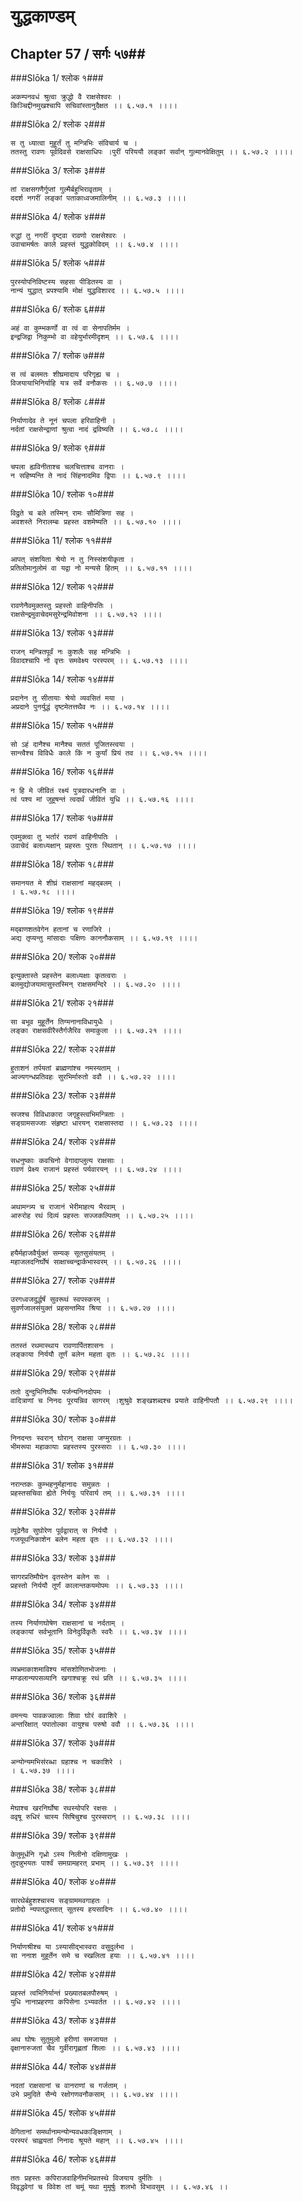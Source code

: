 युद्धकाण्डम्
===============================


## Chapter 57  / सर्गः ५७##


###Slōka 1/ श्लोक १###


    अकम्पनवधं श्रुत्वा क्रुद्धो वै राक्षसेश्वरः ।
    किञ्चिद्दीनमुखश्चापि सचिवांस्तानुदैक्षत ।। ६.५७.१ ।।।।


###Slōka 2/ श्लोक २###


    स तु ध्यात्वा मुहूर्तं तु मन्त्रिभिः संविचार्य च ।
    ततस्तु रावणः पूर्वदिवसे राक्षसाधिपः ।पुरीं परिययौ लङ्कां सर्वान् गुल्मानवेक्षितुम् ।। ६.५७.२ ।।।।


###Slōka 3/ श्लोक ३###


    तां राक्षसगणैर्गुप्तां गुल्मैर्बहुभिरावृताम् ।
    ददर्श नगरीं लङ्कां पताकाध्वजमालिनीम् ।। ६.५७.३ ।।।।


###Slōka 4/ श्लोक ४###


    रुद्धां तु नगरीं दृष्ट्वा रावणो राक्षसेश्वरः ।
    उवाचामर्षतः काले प्रहस्तं युद्धकोविदम् ।। ६.५७.४ ।।।।


###Slōka 5/ श्लोक ५###


    पुरस्योपनिविष्टस्य सहसा पीडितस्य वा ।
    नान्यं युद्धात् प्रपश्यामि मोक्षं युद्धविशारद ।। ६.५७.५ ।।।।


###Slōka 6/ श्लोक ६###


    अहं वा कुम्भकर्णो वा त्वं वा सेनापतिर्मम ।
    इन्द्रजिद्वा निकुम्भो वा वहेयुर्भारमीदृशम् ।। ६.५७.६ ।।।।


###Slōka 7/ श्लोक ७###


    स त्वं बलमतः शीघ्रमादाय परिगृह्य च ।
    विजयायाभिनिर्याहि यत्र सर्वे वनौकसः ।। ६.५७.७ ।।।।


###Slōka 8/ श्लोक ८###


    निर्याणादेव ते नूनं चपला हरिवाहिनी ।
    नर्दतां राक्षसेन्द्राणां श्रुत्वा नादं द्रविष्यति ।। ६.५७.८ ।।।।


###Slōka 9/ श्लोक ९###


    चपला ह्यविनीताश्च चलचित्ताश्च वानराः ।
    न सहिष्यन्ति ते नादं सिंहनादमिव द्विपाः ।। ६.५७.९ ।।।।


###Slōka 10/ श्लोक १०###


    विद्रुते च बले तस्मिन् रामः सौमित्रिणा सह ।
    अवशस्ते निरालम्बः प्रहस्त वशमेष्यति ।। ६.५७.१० ।।।।


###Slōka 11/ श्लोक ११###


    आपत् संशयिता श्रेयो न तु निस्संशयीकृता ।
    प्रतिलोमानुलोमं वा यद्वा नो मन्यसे हितम् ।। ६.५७.११ ।।।।


###Slōka 12/ श्लोक १२###


    रावणेनैवमुक्तस्तु प्रहस्तो वाहिनीपतिः ।
    राक्षसेन्द्रमुवाचेदमसुरेन्द्रमिवोशना ।। ६.५७.१२ ।।।।


###Slōka 13/ श्लोक १३###


    राजन् मन्त्रितपूर्वं नः कुशलैः सह मन्त्रिभिः ।
    विवादश्चापि नो वृत्तः समवेक्ष्य परस्परम् ।। ६.५७.१३ ।।।।


###Slōka 14/ श्लोक १४###


    प्रदानेन तु सीतायाः श्रेयो व्यवसितं मया ।
    अप्रदाने पुनर्युद्धं दृष्टमेतत्तथैव नः ।। ६.५७.१४ ।।।।


###Slōka 15/ श्लोक १५###


    सो ऽहं दानैश्च मानैश्च सततं पूजितस्त्वया ।
    सान्त्वैश्च विविधैः काले किं न कुर्यां प्रियं तव ।। ६.५७.१५ ।।।।


###Slōka 16/ श्लोक १६###


    न हि मे जीवितं रक्ष्यं पुत्रदारधनानि वा ।
    त्वं पश्य मां जुहूषन्तं त्वदर्थं जीवितं युधि ।। ६.५७.१६ ।।।।


###Slōka 17/ श्लोक १७###


    एवमुक्त्वा तु भर्तारं रावणं वाहिनीपतिः ।
    उवाचेदं बलाध्यक्षान् प्रहस्तः पुरतः स्थितान् ।। ६.५७.१७ ।।।।


###Slōka 18/ श्लोक १८###


    समानयत मे शीघ्रं राक्षसानां महद्बलम् ।
    । ६.५७.१८ ।।।।


###Slōka 19/ श्लोक १९###


    मद्बाणशतवेगेन हतानां च रणाजिरे ।
    अद्य तृप्यन्तु मांसादाः पक्षिणः काननौकसाम् ।। ६.५७.१९ ।।।।


###Slōka 20/ श्लोक २०###


    इत्युक्तास्ते प्रहस्तेन बलाध्यक्षाः कृतत्वराः ।
    बलमुद्योजयामासुस्तस्मिन् राक्षसमन्दिरे ।। ६.५७.२० ।।।।


###Slōka 21/ श्लोक २१###


    सा बभूव मुहूर्तेन तिग्मनानाविधायुधैः ।
    लङ्का राक्षसवीरैस्तैर्गजैरिव समाकुला ।। ६.५७.२१ ।।।।


###Slōka 22/ श्लोक २२###


    हुताशनं तर्पयतां ब्राह्मणांश्च नमस्यताम् ।
    आज्यगन्धप्रतिवहः सुरभिर्मारुतो ववौ ।। ६.५७.२२ ।।।।


###Slōka 23/ श्लोक २३###


    स्रजश्च विविधाकारा जगृहुस्त्वभिमन्त्रिताः ।
    सङ्ग्रामसज्जाः संहृष्टा धारयन् राक्षसास्तदा ।। ६.५७.२३ ।।।।


###Slōka 24/ श्लोक २४###


    सधनुष्काः कवचिनो वेगादाप्लुत्य राक्षसाः ।
    रावणं प्रेक्ष्य राजानं प्रहस्तं पर्यवारयन् ।। ६.५७.२४ ।।।।


###Slōka 25/ श्लोक २५###


    अथामन्त्र्य च राजानं भेरीमाहत्य भैरवाम् ।
    आरुरोह रथं दिव्यं प्रहस्तः सज्जकल्पितम् ।। ६.५७.२५ ।।।।


###Slōka 26/ श्लोक २६###


    हयैर्महाजवैर्युक्तं सम्यक् सूतसुसंयतम् ।
    महाजलदनिर्घोषं साक्षाच्चन्द्रार्कभास्वरम् ।। ६.५७.२६ ।।।।


###Slōka 27/ श्लोक २७###


    उरगध्वजदुर्द्धर्षं सुवरूथं स्वपस्करम् ।
    सुवर्णजालसंयुक्तं प्रहसन्तमिव श्रिया ।। ६.५७.२७ ।।।।


###Slōka 28/ श्लोक २८###


    ततस्तं रथमास्थाय रावणार्पितशासनः ।
    लङ्काया निर्ययौ तूर्णं बलेन महता वृतः ।। ६.५७.२८ ।।।।


###Slōka 29/ श्लोक २९###


    ततो दुन्दुभिनिर्घोषः पर्जन्यनिनदोपमः ।
    वादित्राणां च निनदः पूरयन्निव सागरम् ।शुश्रुवे शङ्खशब्दश्च प्रयाते वाहिनीपतौ ।। ६.५७.२९ ।।।।


###Slōka 30/ श्लोक ३०###


    निनदन्तः स्वरान् घोरान् राक्षसा जग्मुरग्रतः ।
    भीमरूपा महाकायाः प्रहस्तस्य पुरस्सराः ।। ६.५७.३० ।।।।


###Slōka 31/ श्लोक ३१###


    नरान्तकः कुम्भहनुर्महानादः समुन्नतः ।
    प्रहस्तसचिवा ह्येते निर्ययुः परिवार्य तम् ।। ६.५७.३१ ।।।।


###Slōka 32/ श्लोक ३२###


    व्यूढेनैव सुघोरेण पूर्वद्वारात् स निर्ययौ ।
    गजयूथनिकाशेन बलेन महता वृतः ।। ६.५७.३२ ।।।।


###Slōka 33/ श्लोक ३३###


    सागरप्रतिमौघेन वृतस्तेन बलेन सः ।
    प्रहस्तो निर्ययौ तूर्णं कालान्तकयमोपमः ।। ६.५७.३३ ।।।।


###Slōka 34/ श्लोक ३४###


    तस्य निर्याणघोषेण राक्षसानां च नर्दताम् ।
    लङ्कायां सर्वभूतानि विनेदुर्विकृतैः स्वरैः ।। ६.५७.३४ ।।।।


###Slōka 35/ श्लोक ३५###


    व्यभ्रमाकाशमाविश्य मांसशोणितभोजनाः ।
    मण्डलान्यपसव्यानि खगाश्चक्रू रथं प्रति ।। ६.५७.३५ ।।।।


###Slōka 36/ श्लोक ३६###


    वमन्त्यः पावकज्वालाः शिवा घोरं ववाशिरे ।
    अन्तरिक्षात् पपातोल्का वायुश्च परुषो ववौ ।। ६.५७.३६ ।।।।


###Slōka 37/ श्लोक ३७###


    अन्योन्यमभिसंरब्धा ग्रहाश्च न चकाशिरे ।
    । ६.५७.३७ ।।।।


###Slōka 38/ श्लोक ३८###


    मेघाश्च खरनिर्घोषा रथस्योपरि रक्षसः ।
    ववृषू रुधिरं चास्य सिषिचुश्च पुरस्सरान् ।। ६.५७.३८ ।।।।


###Slōka 39/ श्लोक ३९###


    केतुमूर्धनि गृध्रो ऽस्य निलीनो दक्षिणामुखः ।
    तुदन्नुभयतः पार्श्वं समग्रामहरत् प्रभाम् ।। ६.५७.३९ ।।।।


###Slōka 40/ श्लोक ४०###


    सारथेर्बहुशश्चास्य सङ्ग्राममवगाहतः ।
    प्रतोदो न्यपतद्धस्तात् सूतस्य हयसादिनः ।। ६.५७.४० ।।।।


###Slōka 41/ श्लोक ४१###


    निर्याणश्रीश्च या ऽस्यासीद्भास्वरा वसुदुर्लभा ।
    सा ननाश मुहूर्तेन समे च स्खलिता हयाः ।। ६.५७.४१ ।।।।


###Slōka 42/ श्लोक ४२###


    प्रहस्तं त्वभिनिर्यान्तं प्रख्यातबलपौरुषम् ।
    युधि नानाप्रहरणा कपिसेना ऽभ्यवर्तत ।। ६.५७.४२ ।।।।


###Slōka 43/ श्लोक ४३###


    अथ घोषः सुतुमुलो हरीणां समजायत ।
    वृक्षानारुजतां चैव गुर्वीरागृह्णतां शिलाः ।। ६.५७.४३ ।।।।


###Slōka 44/ श्लोक ४४###


    नदतां राक्षसानां च वानराणां च गर्जताम् ।
    उभे प्रमुदिते सैन्ये रक्षोगणवनौकसाम् ।। ६.५७.४४ ।।।।


###Slōka 45/ श्लोक ४५###


    वेगितानां समर्थानामन्योन्यवधकाङ्क्षिणाम् ।
    परस्परं चाह्वयतां निनादः श्रूयते महान् ।। ६.५७.४५ ।।।।


###Slōka 46/ श्लोक ४६###


    ततः प्रहस्तः कपिराजवाहिनीमभिप्रतस्थे विजयाय दुर्मतिः ।
    विवृद्धवेगां च विवेश तां चमूं यथा मुमूर्षुः शलभो विभावसुम् ।। ६.५७.४६ ।।


